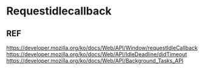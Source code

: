 # Requestidlecallback


## REF

https://developer.mozilla.org/ko/docs/Web/API/Window/requestIdleCallback
https://developer.mozilla.org/ko/docs/Web/API/IdleDeadline/didTimeout
https://developer.mozilla.org/ko/docs/Web/API/Background_Tasks_API